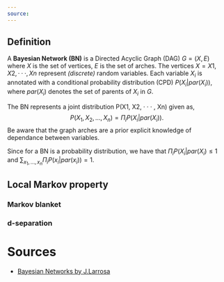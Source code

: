 ```yaml
---
source:
---
```

## Definition

A **Bayesian Network (BN)** is a Directed Acyclic Graph (DAG) $G = (X, E)$ where $X$ is the set of vertices, $E$ is the set of arches.
The vertices $X = {X1, X2, · · · , Xn}$ represent *(discrete)* random variables.
Each variable $X_i$ is annotated with a conditional probability distribution (CPD) $P(X_i |par(X_i))$, where $par(X_i)$ denotes the set of parents of $X_i$ in $G$. 

The BN represents a joint distribution P(X1, X2, · · · , Xn) given as, 
	$$P(X_1, X_2, ... , X_n) = \Pi_i P(X_i |par(X_i)).$$
Be aware that the graph arches are a prior explicit knowledge of dependance between variables. 

Since for a BN is a probability distribution, we have that $\Pi_i P(X_i|par(X_i)\leq 1$ and $\sum_{x_1, ..., x_n} \Pi_i P(x_i |par(x_i)) = 1$.
## Local Markov property

### Markov blanket

### d-separation

# Sources
* [Bayesian Networks by J.Larrosa](https://www.cs.upc.edu/~larrosa/MEI-CSI-files/BN/csi-apuntes-bn.pdf)
